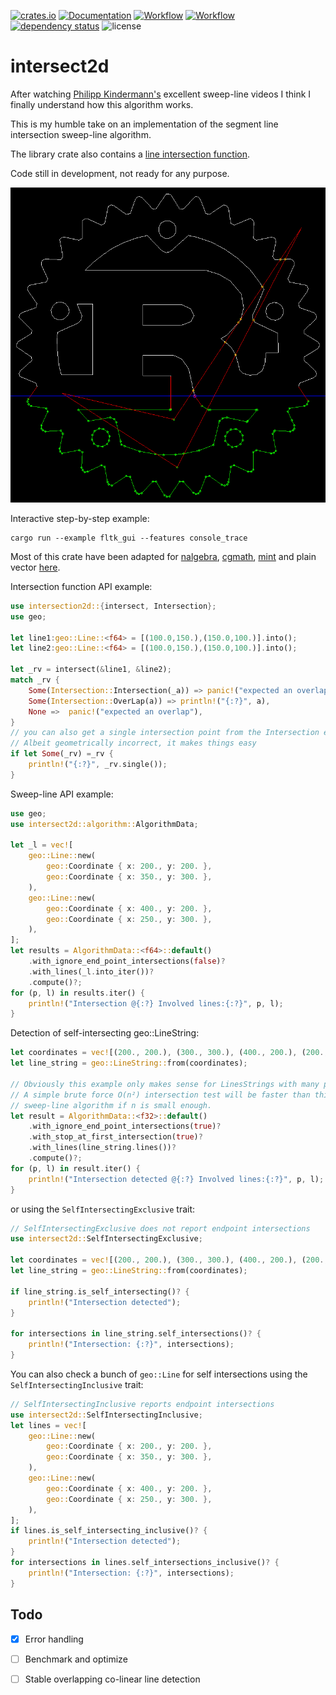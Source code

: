 [![crates.io](https://img.shields.io/crates/v/intersect2d.svg)](https://crates.io/crates/intersect2d)
[![Documentation](https://docs.rs/intersect2d/badge.svg)](https://docs.rs/intersect2d)
[![Workflow](https://github.com/eadf/intersect2d.rs/workflows/Rust/badge.svg)](https://github.com/eadf/intersect2d.rs/workflows/Rust/badge.svg)
[![Workflow](https://github.com/eadf/intersect2d.rs/workflows/Clippy/badge.svg)](https://github.com/eadf/intersect2d.rs/workflows/Clippy/badge.svg)
[![dependency status](https://deps.rs/crate/intersect2d/0.4.1/status.svg)](https://deps.rs/crate/intersect2d/0.4.1)
![license](https://img.shields.io/crates/l/intersect2d)

# intersect2d
After watching [Philipp Kindermann's](https://www.youtube.com/watch?v=I9EsN2DTnN8) excellent sweep-line 
videos I think I finally understand how this algorithm works.

This is my humble take on an implementation of the segment line 
intersection sweep-line algorithm.

The library crate also contains a [line intersection function](https://stackoverflow.com/a/565282).

Code still in development, not ready for any purpose.

![Rusty voronoi](img.png)

Interactive step-by-step example:
```fish
cargo run --example fltk_gui --features console_trace
```

Most of this crate have been adapted for [nalgebra](https://crates.io/crates/nalgebra), 
[cgmath](https://crates.io/crates/cgmath), [mint](https://crates.io/crates/mint) and plain vector [here](https://crates.io/crates/linestring).

Intersection function API example:
```rust
use intersection2d::{intersect, Intersection};
use geo;

let line1:geo::Line::<f64> = [(100.0,150.),(150.0,100.)].into();
let line2:geo::Line::<f64> = [(100.0,150.),(150.0,100.)].into();

let _rv = intersect(&line1, &line2);
match _rv {
    Some(Intersection::Intersection(_a)) => panic!("expected an overlap"),
    Some(Intersection::OverLap(a)) => println!("{:?}", a),
    None =>  panic!("expected an overlap"),
}
// you can also get a single intersection point from the Intersection enum.
// Albeit geometrically incorrect, it makes things easy
if let Some(_rv) =_rv {
    println!("{:?}", _rv.single());
}
```

Sweep-line API example:
```rust
use geo;
use intersect2d::algorithm::AlgorithmData;

let _l = vec![
    geo::Line::new(
        geo::Coordinate { x: 200., y: 200. },
        geo::Coordinate { x: 350., y: 300. },
    ),
    geo::Line::new(
        geo::Coordinate { x: 400., y: 200. },
        geo::Coordinate { x: 250., y: 300. },
    ),
];
let results = AlgorithmData::<f64>::default()
    .with_ignore_end_point_intersections(false)?
    .with_lines(_l.into_iter())?
    .compute()?;
for (p, l) in results.iter() {
    println!("Intersection @{:?} Involved lines:{:?}", p, l);
}
```

Detection of self-intersecting geo::LineString:
```rust
let coordinates = vec![(200., 200.), (300., 300.), (400., 200.), (200., 300.)];
let line_string = geo::LineString::from(coordinates);

// Obviously this example only makes sense for LinesStrings with many points.
// A simple brute force O(n²) intersection test will be faster than this O(nlog(n)+k) 
// sweep-line algorithm if n is small enough.  
let result = AlgorithmData::<f32>::default()
    .with_ignore_end_point_intersections(true)?
    .with_stop_at_first_intersection(true)?
    .with_lines(line_string.lines())?
    .compute()?;
for (p, l) in result.iter() {
    println!("Intersection detected @{:?} Involved lines:{:?}", p, l);
}
```
or using the `SelfIntersectingExclusive` trait:
```rust
// SelfIntersectingExclusive does not report endpoint intersections
use intersect2d::SelfIntersectingExclusive;

let coordinates = vec![(200., 200.), (300., 300.), (400., 200.), (200., 300.)];
let line_string = geo::LineString::from(coordinates);

if line_string.is_self_intersecting()? {
    println!("Intersection detected");
}

for intersections in line_string.self_intersections()? {
    println!("Intersection: {:?}", intersections);
}
```

You can also check a bunch of `geo::Line` for self intersections using the `SelfIntersectingInclusive` trait:
```rust
// SelfIntersectingInclusive reports endpoint intersections
use intersect2d::SelfIntersectingInclusive;
let lines = vec![
    geo::Line::new(
        geo::Coordinate { x: 200., y: 200. },
        geo::Coordinate { x: 350., y: 300. },
    ),
    geo::Line::new(
        geo::Coordinate { x: 400., y: 200. },
        geo::Coordinate { x: 250., y: 300. },
    ),
];
if lines.is_self_intersecting_inclusive()? {
    println!("Intersection detected");
}
for intersections in lines.self_intersections_inclusive()? {
    println!("Intersection: {:?}", intersections);
}
```

## Todo
- [x] Error handling
- [ ] Benchmark and optimize
- [ ] Stable overlapping co-linear line detection

